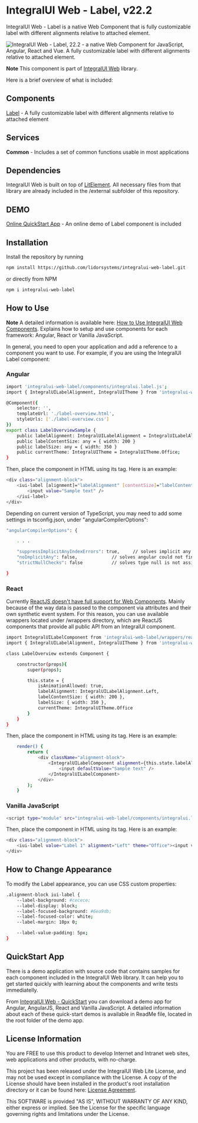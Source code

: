 # IntegralUI Web - Label, v22.2

IntegralUI Web - Label is a native Web Component that is fully customizable label with different alignments relative to attached element. 

![IntegralUI Web - Label, 22.2 - a native Web Component for JavaScript, Angular, React and Vue. A fully customizable label with different alignments relative to attached element.](https://www.lidorsystems.com/products/web/studio/images/integralui-web-label.png)

<b>Note</b> This component is part of [IntegralUI Web](https://github.com/lidorsystems/integralui-web.git) library.

Here is a brief overview of what is included:


## Components

[Label](https://www.lidorsystems.com/products/web/studio/samples/#/label) - A fully customizable label with different alignments relative to attached element</li>


## Services

<b>Common</b> - Includes a set of common functions usable in most applications


## Dependencies

IntegralUI Web is built on top of [LitElement](https://github.com/Polymer/lit-element). All necessary files from that library are already included in the /external subfolder of this repository.


## DEMO

[Online QuickStart App](https://www.lidorsystems.com/products/web/studio/samples/) - An online demo of Label component is included


## Installation

Install the repository by running

```bash
npm install https://github.com/lidorsystems/integralui-web-label.git
```

or directly from NPM

```bash
npm i integralui-web-label
```


## How to Use

<b>Note</b> A detailed information is available here: [How to Use IntegralUI Web Components](https://www.lidorsystems.com/help/integralui/web-components/introduction/installation/). Explains how to setup and use components for each framework: Angular, React or Vanilla JavaScript.

In general, you need to open your application and add a reference to a component you want to use. For example, if you are using the IntegralUI Label component:</p>

### Angular

```bash
import 'integralui-web-label/components/integralui.label.js';
import { IntegralUILabelAlignment, IntegralUITheme } from 'integralui-web-label/components/integralui.enums.js';

@Component({
    selector: '',
    templateUrl: './label-overview.html',
    styleUrls: ['./label-overview.css']
})
export class LabelOverviewSample {
    public labelAlignment: IntegralUILabelAlignment = IntegralUILabelAlignment.Left;
    public labelContentSize: any = { width: 200 }
    public labelSize: any = { width: 350 }
    public currentTheme: IntegralUITheme = IntegralUITheme.Office;
}
```

Then, place the component in HTML using its tag. Here is an example:


```bash
<div class="alignment-block">
    <iui-label [alignment]="labelAlignment" [contentSize]="labelContentSize" [size]="labelSize" [value]="'Label 1'" [theme]="currentTheme">
        <input value="Sample text" />
    </iui-label>
</div>
```

Depending on current version of TypeScript, you may need to add some settings in tsconfig.json, under "angularCompilerOptions":

```bash
"angularCompilerOptions": {

    . . .

    "suppressImplicitAnyIndexErrors": true,     // solves implicit any values
    "noImplicitAny": false,             // solves angular could not find a declaration file for module implicitly has an 'any' type
    "strictNullChecks": false           // solves type null is not assignable to type

}
```


### React

Currently [ReactJS doesn't have full support for Web Components](https://custom-elements-everywhere.com/#react). Mainly because of the way data is passed to the component via attributes and their own synthetic event system. For this reason, you can use available wrappers located under /wrappers directory, which are ReactJS components that provide all public API from an IntegralUI component.</p>

```bash
import IntegralUILabelComponent from 'integralui-web-label/wrappers/react.integralui.label.js';
import { IntegralUILabelAlignment, IntegralUITheme } from 'integralui-web-label/components/integralui.enums.js';

class LabelOverview extends Component {

    constructor(props){
        super(props);

        this.state = {
            isAnimationAllowed: true,
            labelAlignment: IntegralUILabelAlignment.Left,
            labelContentSize: { width: 200 },
            labelSize: { width: 350 },
            currentTheme: IntegralUITheme.Office
        }
    }
}
```

Then, place the component in HTML using its tag. Here is an example:

```bash
    render() {
        return (
            <div className="alignment-block">
                <IntegralUILabelComponent alignment={this.state.labelAlignment} contentSize={this.state.labelContentSize} size={this.state.labelSize} value={'Label 1'}  theme={this.state.currentTheme}>
                    <input defaultValue="Sample text" />
                </IntegralUILabelComponent>
            </div>
        );
    }
```


### Vanilla JavaScript

```bash
<script type="module" src="integralui-web-label/components/integralui.label.js"></script>
```

Then, place the component in HTML using its tag. Here is an example:

```bash
<div class="alignment-block">
    <iui-label value="Label 1" alignment="Left" theme="Office"><input value="Sample text" /></iui-label>
</div>
```

## How to Change Appearance

To modify the Label appearance, you can use CSS custom properties:

```bash
.alignment-block iui-label {
    --label-background: #cecece;
    --label-display: block;
    --label-focused-background: #6ea9db;
    --label-focused-color: white;
    --label-margin: 10px 0;

    --label-value-padding: 5px;
}
```

## QuickStart App

There is a demo application with source code that contains samples for each component included in the IntegralUI Web library. It can help you to get started quickly with learning about the components and write tests immediatelly. 

From [IntegralUI Web - QuickStart](https://github.com/lidorsystems/integralui-web-quickstart) you can download a demo app for Angular, AngularJS, React and Vanilla JavaScript. A detailed information about each of these quick-start demos is available in ReadMe file, located in the root folder of the demo app.


## License Information

You are FREE to use this product to develop Internet and Intranet web sites, web applications and other products, with no-charge.

This project has been released under the IntegralUI Web Lite License, and may not be used except in compliance with the License.
A copy of the License should have been installed in the product's root installation directory or it can be found here: [License Agreement](https://www.lidorsystems.com/products/web/lite/integralui-web-lite-license-agreement.pdf).

This SOFTWARE is provided "AS IS", WITHOUT WARRANTY OF ANY KIND, either express or implied. See the License for the specific language governing rights and limitations under the License.